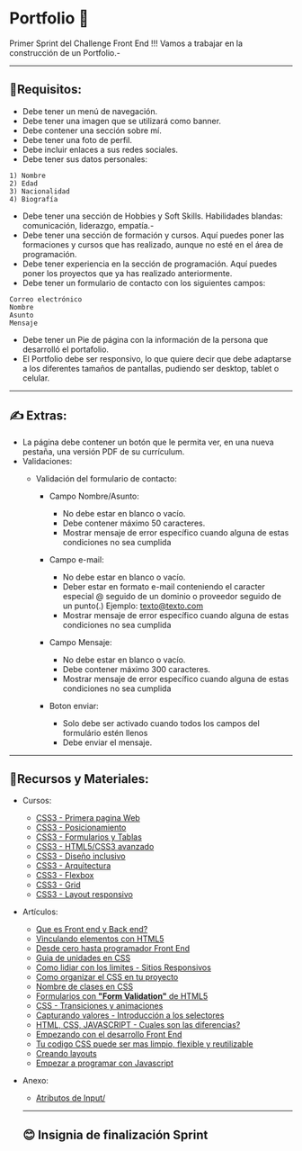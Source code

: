 # Portfolio 💼

Primer Sprint del Challenge Front End !!!
Vamos a trabajar en la construcción de un Portfolio.-

---
## 📄Requisitos:

- Debe tener un menú de navegación.
- Debe tener una imagen que se utilizará como banner.
- Debe contener una sección sobre mí.
- Debe tener una foto de perfil.
- Debe incluir enlaces a sus redes sociales.
- Debe tener sus datos personales:

```
1) Nombre
2) Edad
3) Nacionalidad
4) Biografía
```

- Debe tener una sección de Hobbies y Soft Skills. Habilidades blandas: comunicación, liderazgo, empatía.-
- Debe tener una sección de formación y cursos. Aquí puedes poner las formaciones y cursos que has realizado, aunque no esté en el área de programación.
- Debe tener experiencia en la sección de programación. Aquí puedes poner los proyectos que ya has realizado anteriormente.
- Debe tener un formulario de contacto con los siguientes campos:

```
Correo electrónico
Nombre
Asunto
Mensaje
```

- Debe tener un Pie de página con la información de la persona que desarrolló el portafolio.
- El Portfolio debe ser responsivo, lo que quiere decir que debe adaptarse a los diferentes tamaños de pantallas, pudiendo ser desktop, tablet o celular.

---
## ✍️ Extras:

- La página debe contener un botón que le permita ver, en una nueva pestaña, una versión PDF de su currículum.
- Validaciones:
  - Validación del formulario de contacto:
  
    - Campo Nombre/Asunto:
        - No debe estar en blanco o vacío.
        - Debe contener máximo 50 caracteres.
        - Mostrar mensaje de error específico cuando alguna de estas condiciones no sea cumplida
        
    - Campo e-mail:
      - No debe estar en blanco o vacío.
      - Deber estar en formato e-mail conteniendo el caracter especial @ seguido de un dominio o proveedor seguido de un punto(.) Ejemplo:  texto@texto.com
      - Mostrar mensaje de error específico cuando alguna de estas condiciones no sea cumplida
      
    - Campo Mensaje:
      - No debe estar en blanco o vacío.
      - Debe contener máximo 300 caracteres.
      - Mostrar mensaje de error específico cuando alguna de estas condiciones no sea cumplida

    - Boton enviar:
      - Solo debe ser activado cuando todos los campos del formulário estén llenos
      - Debe enviar el mensaje.

---
## 🔋Recursos y Materiales:

- Cursos:

  - [CSS3 - Primera pagina Web](https://www.aluracursos.com/curso-online-html5-css3-primera-pagina-web)
  - [CSS3 - Posicionamiento](https://www.aluracursos.com/curso-online-html5-css3-posicionamiento-listas-navegacion)
  - [CSS3 - Formularios y Tablas](https://www.aluracursos.com/curso-online-html5-css3-formularios-tablas)
  - [CSS3 - HTML5/CSS3 avanzado](https://www.aluracursos.com/curso-online-html5-css3-avanzando-css)
  - [CSS3 - Diseño inclusivo](https://www.aluracursos.com/curso-online-accesibilidad-web-introduccion-diseno-inclusivo)
  - [CSS3 - Arquitectura](https://app.aluracursos.com/course/arquitectura-css-descomplicando-problemas)
  - [CSS3 - Flexbox](https://www.aluracursos.com/curso-online-flexbox-posicione-elementos-pantalla)
  - [CSS3 - Grid](https://www.aluracursos.com/curso-online-css-grid-simplificando-layouts)
  - [CSS3 - Layout responsivo](https://www.aluracursos.com/curso-online-layouts-responsivos-layouts-mobile)

- Artículos:

  - [Que es Front end y Back end?](https://www.aluracursos.com/blog/que-es-front-end-y-back-end)
  - [Vinculando elementos con HTML5](https://www.aluracursos.com/blog/vinculando-elementos-con-html5)
  - [Desde cero hasta programador Front End](https://www.aluracursos.com/blog/desde-cero-hasta-programador-front-end)
  - [Guia de unidades en CSS](https://www.aluracursos.com/blog/guia-de-unidades-en-css)
  - [Como lidiar con los limites - Sitios Responsivos](https://www.aluracursos.com/blog/como-lidiar-con-los-limites-de-resolucion-en-sitios-responsivos)
  - [Como organizar el CSS en tu proyecto](https://www.aluracursos.com/blog/como-organizar-el-css-en-tu-proyecto)
  - [Nombre de clases en CSS](https://www.aluracursos.com/blog/nombre-de-clases-en-css)
  - [Formularios con __"Form Validation"__ de HTML5](https://www.aluracursos.com/blog/formulario-con-form-validation-de-html5)
  - [CSS - Transiciones y animaciones](https://www.aluracursos.com/blog/css-animaciones-de-transition-y-animation)
  - [Capturando valores - Introducción a los selectores](https://www.aluracursos.com/blog/capturando-valor-del-input-introduccion-a-los-selectores)
  - [HTML, CSS, JAVASCRIPT - Cuales son las diferencias?](https://www.aluracursos.com/blog/html-css-javascript-cuales-son-las-diferencias)
  - [Empezando con el desarrollo Front End](https://www.aluracursos.com/blog/empezando-con-el-desarrollo-front-end)
  - [Tu codigo CSS puede ser mas limpio, flexible y reutilizable](https://www.aluracursos.com/blog/tu-codigo-css-puede-ser-mas-limpio-flexible-y-reutilizable)
  - [Creando layouts](https://www.aluracursos.com/blog/creando-layouts-con-css-grid-layout)
  - [Empezar a programar con Javascript](https://www.aluracursos.com/blog/empezar-a-programar-es-con-javascript)
  
- Anexo:
  - [Atributos de Input/](https://developer.mozilla.org/en-US/docs/Web/HTML/Attributes/disabled)
  
  ---
  ## 😊 Insignia de finalización Sprint
  
